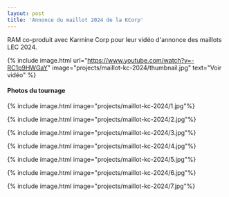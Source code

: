```yaml
---
layout: post
title: 'Annonce du maillot 2024 de la KCorp'
---
```

RAM co-produit avec Karmine Corp pour leur vidéo d'annonce des maillots LEC 2024. 

{% include image.html url="https://www.youtube.com/watch?v=-RC1p9HWGaY" image="projects/maillot-kc-2024/thumbnail.jpg" text="Voir vidéo" %}

#### Photos du tournage

{% include image.html image="projects/maillot-kc-2024/1.jpg"%}

{% include image.html image="projects/maillot-kc-2024/2.jpg"%}

{% include image.html image="projects/maillot-kc-2024/3.jpg"%}

{% include image.html image="projects/maillot-kc-2024/4.jpg"%}

{% include image.html image="projects/maillot-kc-2024/5.jpg"%}

{% include image.html image="projects/maillot-kc-2024/6.jpg"%}

{% include image.html image="projects/maillot-kc-2024/7.jpg"%}
